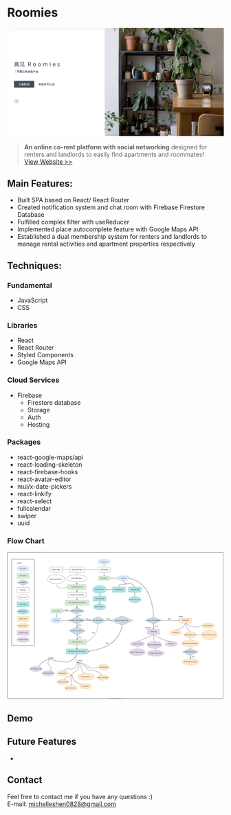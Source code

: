 # Roomies

![roomies](./src/images/readme.png "This is a cover image.")

> **An online co-rent platform with social networking** designed for renters and landlords to easily find apartments and roommates!\
> [View Website >>](https://roomies-f03cd.web.app/)

## Main Features:

- Built SPA based on React/ React Router
- Created notification system and chat room with Firebase Firestore Database
- Fulfilled complex filter with useReducer
- Implemented place autocomplete feature with Google Maps API
- Established a dual membership system for renters and landlords to manage rental activities and apartment properties respectively

## Techniques:

### Fundamental

- JavaScript
- CSS

### Libraries

- React
- React Router
- Styled Components
- Google Maps API

### Cloud Services

- Firebase
  - Firestore database
  - Storage
  - Auth
  - Hosting

### Packages

- react-google-maps/api
- react-loading-skeleton
- react-firebase-hooks
- react-avatar-editor
- mui/x-date-pickers
- react-linkify
- react-select
- fullcalendar
- swiper
- uuid

### Flow Chart

![Flow Chart](./flow.drawio.svg "Flow Chart")

## Demo

## Future Features

-

## Contact

Feel free to contact me if you have any questions :) \
E-mail: michelleshen0828@gmail.com
